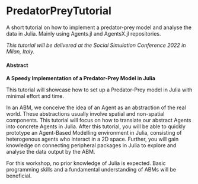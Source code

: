 # PredatorPreyTutorial
A short tutorial on how to implement a predator-prey model and analyse the data in Julia. Mainly using Agents.jl and AgentsX.jl repositories.

*This tutorial will be delivered at the Social Simulation Conference 2022 in Milan, Italy.*

#### Abstract


**A Speedy Implementation of a Predator-Prey Model in Julia**

This tutorial will showcase how to set up a Predator-Prey model in Julia with minimal effort and time.

In an ABM, we conceive the idea of an Agent as an abstraction of the real world. These abstractions usually involve spatial and non-spatial components. This tutorial will focus on how to translate our abstract Agents into concrete Agents in Julia. After this tutorial, you will be able to quickly prototype an Agent-Based Modelling environment in Julia, consisting of heterogenous agents who interact in a 2D space. Further, you will gain knowledge on connecting peripheral packages in Julia to explore and analyse the data output by the ABM.

For this workshop, no prior knowledge of Julia is expected. Basic programming skills and a fundamental understanding of ABMs will be beneficial.
